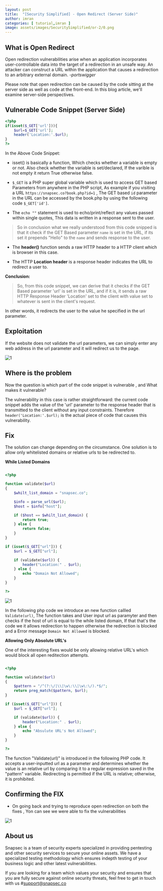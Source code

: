 ```yaml
---
layout: post
title:  "[Security Simplified] - Open Redirect (Server Side)"
author: imran
categories: [ tutorial,imran ]
image: assets/images/SecuritySimplified/or-2/0.png
---
```



## What is Open Redirect

Open redirection vulnerabilities arise when an application incorporates user-controllable data into the target of a redirection in an unsafe way. An attacker can construct a URL within the application that causes a redirection to an arbitrary external domain. _-portswigger_

Please note that open redirection can be caused by the code sitting at the server side as well as code at the front-end. In this blog article, we'll examine server-side perspectives.


## Vulnerable Code Snippet (Server Side)


```php
<?php
if(isset($_GET['url'])){
	$url=$_GET['url'];
	header('Location:'.$url);
}
?>
```

In the Above Code Snippet:
	
- isset() is basically a function, Which checks whether a variable is empty or not. Also check whether the variable is set/declared, If the varible is not empty it return True otherwise false.

- `$_GET` is a PHP super global variable which is used to access GET based Parameters from anywhere in the PHP script, As example if you visiting a URL `https://snapsec.co?book.php?id=1` , The GET based `id` parameter in the URL can be accessed by the book.php by using the following code `$_GET['id']`.

- The `echo ""` statement is used to echo/print/reflect any values passed within single quotes, This data is written in a response sent to the user.
> So in conclusion what we really understood from this code snipped is that it check if the GET Based parameter `name` is set in the URL, if its set it prepends "Hello" to the `name` and sends response to the user.


- The __header()__ function sends a raw HTTP header to a HTTP client which is browser in this case. 

- The HTTP __Location header__ is a response header indicates the URL to redirect a user to.


__Conclusion:__

> So, from this code snippet, we can derive that it checks if the GET Based parameter 'url' is set in the URL, and if it is, it sends a raw HTTP Response Header 'Location' set to the client with value set to whatever is sent in the client's request.

In other words, it redirects the user to the value he specified in the url parameter.


## Exploitation

If the website does not validate the url parameters, we can simply enter any web address in the url parameter and it will redirect us to the page.

![1](/blog/assets/images/SecuritySimplified/or-2/vid1.gif)


	
## Where is the problem

Now the question is which part of the code snippet is vulnerable , and What makes it vulnerable?


The vulnerability in this case is rather straightforward: the current code snippet adds the value of the 'url' parameter to the response header that is transmitted to the client without any input constraints. Therefore `header('Location:'.$url);` is the actual piece of code that causes this vulnerability.



## Fix

The solution can change depending on the circumstance. One solution is to allow only whitelisted domains or relative urls to be redirected to.

__While Listed Domains__


```php

<?php

function validate($url)
{
    $whilt_list_domain = "snapsec.co";

    $info = parse_url($url);
    $host = $info["host"];

    if ($host == $whilt_list_domain) {
        return true;
    } else {
        return false;
    }
}

if (isset($_GET["url"])) {
    $url = $_GET["url"];

    if (validate($url)) {
        header("Location:" . $url);
    } else {
        echo "Domain Not Allowed";
    }
}

?>


```



![1](/blog/assets/images/SecuritySimplified/or-2/vid2.gif)



In the following php code we introduce an new function callled `Validate(url)`, The function takes and User input url as paramyter and then checks if the host of url is equal to the while listed domain, If that that's the code we it allows redirection to happen otherwise the redirection is blocked and a Error message `Domain Not Allowed` is blocked.



__Allowing Only Absolute URL's__


One of the interesting fixes would be only allowing relative URL's which would block all open reditection attempts.

```php

<?php

function validate($url)
{
    $pattern = "/^(?:\/|\\|\w\:\\|\w\:\/).*$/";
    return preg_match($pattern, $url);
}

if (isset($_GET["url"])) {
    $url = $_GET["url"];

    if (validate($url)) {
        header("Location:" . $url);
    } else {
        echo "Absulute URL's Not Allowed";
    }
}

?>


```

The function "Validate(url)" is introduced in the following PHP code. It accepts a user-inputted url as a parameter and determines whether the value is an relative url by comparing it to a regular expression saved in the "pattern" variable. Redirecting is permitted if the URL is relative; otherwise, it is prohibited.


## Confirming the FIX
- On going back and trying to reproduce open redirection on both the fixes , Yon can see we were able to fix the vulnerabilities


![1](/blog/assets/images/SecuritySimplified/or-2/confirm.gif)



## About us

Snapsec is a team of security experts specialized in providing pentesting and other security services to secure your online assets. We have a specialized testing methodology which ensures indepth testing of your business logic and other latest vulnerabilities. 

 If you are looking for a team which values your security and ensures that you are fully secure against online security threats, feel free to get in touch with us #[support@snapsec.co](mailto:support@snapsec.co)


